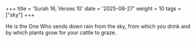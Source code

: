 +++
title = 'Surah 16, Verses 10'
date = '2025-08-27'
weight = 10
tags = ["sky"]
+++

He is the One Who sends down rain from the sky, from which you drink and by which plants grow for your cattle to graze.